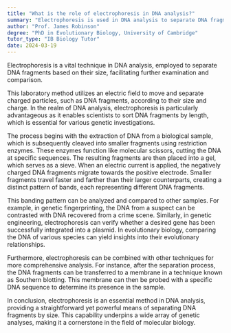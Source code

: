 ```yaml
---
title: "What is the role of electrophoresis in DNA analysis?"
summary: "Electrophoresis is used in DNA analysis to separate DNA fragments by size for further examination and comparison."
author: "Prof. James Robinson"
degree: "PhD in Evolutionary Biology, University of Cambridge"
tutor_type: "IB Biology Tutor"
date: 2024-03-19
---
```


Electrophoresis is a vital technique in DNA analysis, employed to separate DNA fragments based on their size, facilitating further examination and comparison.

This laboratory method utilizes an electric field to move and separate charged particles, such as DNA fragments, according to their size and charge. In the realm of DNA analysis, electrophoresis is particularly advantageous as it enables scientists to sort DNA fragments by length, which is essential for various genetic investigations.

The process begins with the extraction of DNA from a biological sample, which is subsequently cleaved into smaller fragments using restriction enzymes. These enzymes function like molecular scissors, cutting the DNA at specific sequences. The resulting fragments are then placed into a gel, which serves as a sieve. When an electric current is applied, the negatively charged DNA fragments migrate towards the positive electrode. Smaller fragments travel faster and farther than their larger counterparts, creating a distinct pattern of bands, each representing different DNA fragments.

This banding pattern can be analyzed and compared to other samples. For example, in genetic fingerprinting, the DNA from a suspect can be contrasted with DNA recovered from a crime scene. Similarly, in genetic engineering, electrophoresis can verify whether a desired gene has been successfully integrated into a plasmid. In evolutionary biology, comparing the DNA of various species can yield insights into their evolutionary relationships.

Furthermore, electrophoresis can be combined with other techniques for more comprehensive analysis. For instance, after the separation process, the DNA fragments can be transferred to a membrane in a technique known as Southern blotting. This membrane can then be probed with a specific DNA sequence to determine its presence in the sample.

In conclusion, electrophoresis is an essential method in DNA analysis, providing a straightforward yet powerful means of separating DNA fragments by size. This capability underpins a wide array of genetic analyses, making it a cornerstone in the field of molecular biology.
    